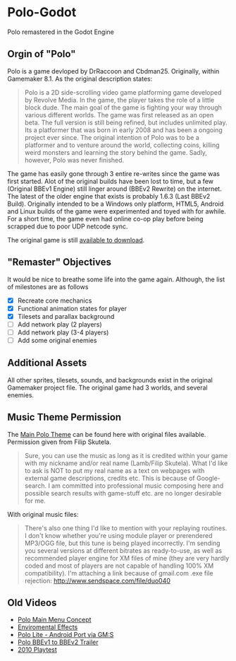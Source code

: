 # Polo-Godot
 Polo remastered in the Godot Engine

## Orgin of "Polo"
Polo is a game devloped by DrRaccoon and Cbdman25. Originally, within Gamemaker 8.1. As the original description states:

> Polo is a 2D side-scrolling video game platforming game developed by Revolve Media. In the game, the player takes the role of a little block dude. The main goal of the game is fighting your way through various different worlds. The game was first released as an open beta. The full version is still being refined, but includes unlimited play.
Its a platformer that was born in early 2008 and has been a ongoing project ever since. The original intention of Polo was to be a platformer and to venture around the world, collecting coins, killing weird monsters and learning the story behind the game. Sadly, however, Polo was never finished.

The game has easily gone through 3 entire re-writes since the game was first started. Alot of the original builds have been lost to time, but a few (Original BBEv1 Engine) still linger around (BBEv2 Rewrite) on the internet. The latest of the older engine that exists is probably 1.6.3 (Last BBEv2 Build). Originally intended to be a Windows only platform, HTML5, Android and Linux builds of the game were experimented and toyed with for awhile. For a short time, the game even had online co-op play before being scrapped due to poor UDP netcode sync.

The original game is still [available to download](https://drraccoon.me/files/Polo1.6.3helms.zip).

## "Remaster" Objectives
It would be nice to breathe some life into the game again. Although, the list of milestones are as follows

- [x] Recreate core mechanics
- [x] Functional animation states for player
- [x] Tilesets and parallax background
- [ ] Add network play (2 players)
- [ ] Add network play (3-4 players)
- [ ] Add some original enemies

## Additional Assets
All other sprites, tilesets, sounds, and backgrounds exist in the original Gamemaker project file. The original game had 3 worlds, and several enemies.

## Music Theme Permission
The [Main Polo Theme](https://www.youtube.com/watch?v=1D_2J2wtbCk) can be found here with original files available. Permission given from Filip Skutela.
> Sure, you can use the music as long as it is credited within your game with my nickname and/or real name (Lamb/Filip Skutela). What I'd like to ask is NOT to put my real name as a text on webpages with external game descriptions, credits etc. This is because of Google-search. I am committed into professional music composing here and possible search results with game-stuff etc. are no longer desirable for me.

With original music files: 
> There's also one thing I'd like to mention with your replaying routines. I don't know whether you're using module player or prerendered MP3/OGG file, but this tune is being played incorrectly. I'm sending you several versions at different bitrates as ready-to-use, as well as recommended player engine for XM files of mine (they are very hardly coded and most of players are not capable of handling 100% XM compatibility). I'm attaching a link because of gmail.com .exe file rejection:
http://www.sendspace.com/file/duo040

## Old Videos
- [Polo Main Menu Concept](https://www.youtube.com/watch?v=jgcbemmnVYI)
- [Enviromental Effects](https://www.youtube.com/watch?v=VhHhVMjfSxs)
- [Polo Lite - Android Port via GM:S](https://www.youtube.com/watch?v=Hx1BhaFt12w)
- [Polo BBEv1 to BBEv2 Trailer](https://www.youtube.com/watch?v=SqGt6x9owUA)
- [2010 Playtest](https://www.youtube.com/watch?v=4aCPH667MWk)

